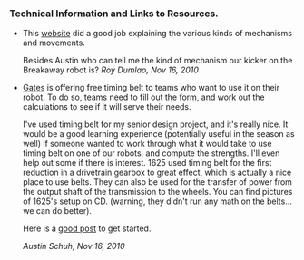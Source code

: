   
  <div class="content">
    <div class="field field-name-body field-type-text-with-summary field-label-hidden"><div class="field-items"><div class="field-item even"><h3>Technical Information and Links to Resources.</h3>

<ul>
<li>This <a href="http://linesanddots.net/mechanisms/index.html">website</a> did a good job explaining the various kinds of mechanisms and movements.
  
Besides Austin who can tell me the kind of mechanism our  kicker on the Breakaway robot is?  <i>Roy Dumlao, Nov 16, 2010</i></li>

<li>
<a href="http://www.gates.com/index.cfm?location_id=560">Gates</a> is offering free timing belt to teams who want to use it on their robot.  To do so, teams need to fill out the form, and work out the calculations to see if it will serve their needs.<br />

I've used timing belt for my senior design project, and it's really nice.  It would be a good learning experience (potentially useful in the season as well) if someone wanted to work through what it would take to use timing belt on one of our robots, and compute the strengths.  I'll even help out some if there is interest.  1625 used timing belt for the first reduction in a drivetrain gearbox to great effect, which is actually a nice place to use belts.  They can also be used for the transfer of power from the output shaft of the transmission to the wheels.  You can find pictures of 1625's setup on CD.  (warning, they didn't run any math on the belts...  we can do better).<br />

Here is a <a href="http://www.chiefdelphi.com/forums/showthread.php?p=981053#post981053">good post</a> to get started.

<i>Austin Schuh, Nov 16, 2010</i>

</li>


</ul></div></div></div>  </div>